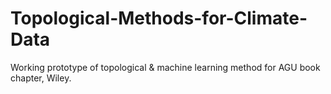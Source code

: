 # Topological-Methods-for-Climate-Data
Working prototype of topological &amp; machine learning method for AGU book chapter, Wiley.
